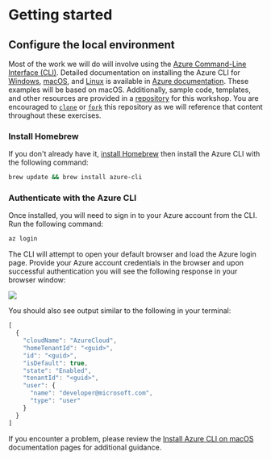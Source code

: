 # Getting started

## Configure the local environment

Most of the work we will do will involve using the [Azure Command-Line Interface \(CLI\)](https://docs.microsoft.com/en-us/cli/azure/?view=azure-cli-latest). Detailed documentation on installing the Azure CLI for [Windows](https://docs.microsoft.com/en-us/cli/azure/install-azure-cli-windows?view=azure-cli-latest), [macOS](https://docs.microsoft.com/en-us/cli/azure/install-azure-cli-macos?view=azure-cli-latest), and [Linux](https://docs.microsoft.com/en-us/cli/azure/install-azure-cli-yum?view=azure-cli-latest) is available in [Azure documentation](https://docs.microsoft.com/en-us/azure/). These examples will be based on macOS. Additionally, sample code, templates, and other resources are provided in a [repository](https://github.com/snyk-partners/snyk-azure-resources) for this workshop. You are encouraged to [`clone`](https://github.com/snyk-partners/snyk-azure-resources.git) or [`fork`](https://github.com/snyk-partners/snyk-azure-resources/fork) this repository as we will reference that content throughout these exercises.

### Install Homebrew

If you don't already have it, [install Homebrew](https://docs.brew.sh/Installation.html) then install the Azure CLI with the following command:

```bash
brew update && brew install azure-cli
```

### Authenticate with the Azure CLI

Once installed, you will need to sign in to your Azure account from the CLI. Run the following command:

```bash
az login
```

The CLI will attempt to open your default browser and load the Azure login page. Provide your Azure account credentials in the browser and upon successful authentication you will see the following response in your browser window:

![](https://github.com/snyk/user-docs/tree/695c746d1b207ffdf923b84e4590d31b29e2cc73/docs/.gitbook/assets/azure_cli_login.png)

You should also see output similar to the following in your terminal:

```javascript
[
  {
    "cloudName": "AzureCloud",
    "homeTenantId": "<guid>",
    "id": "<guid>",
    "isDefault": true,
    "state": "Enabled",
    "tenantId": "<guid>",
    "user": {
      "name": "developer@microsoft.com",
      "type": "user"
    }
  }
]
```

If you encounter a problem, please review the [Install Azure CLI on macOS](https://docs.microsoft.com/en-us/cli/azure/install-azure-cli-macos?view=azure-cli-latest) documentation pages for additional guidance.

